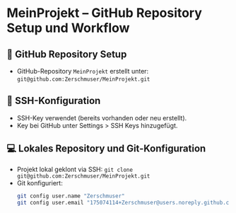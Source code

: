 # MeinProjekt – GitHub Repository Setup und Workflow

## 🔧 GitHub Repository Setup

- GitHub-Repository `MeinProjekt` erstellt unter:  
  `git@github.com:Zerschmuser/MeinProjekt.git`

## 🔑 SSH-Konfiguration

- SSH-Key verwendet (bereits vorhanden oder neu erstellt).
- Key bei GitHub unter Settings > SSH Keys hinzugefügt.

## 💻 Lokales Repository und Git-Konfiguration

- Projekt lokal geklont via SSH:
  `git clone git@github.com:Zerschmuser/MeinProjekt.git`
- Git konfiguriert:
  ```bash
  git config user.name "Zerschmuser"
  git config user.email "175074114+Zerschmuser@users.noreply.github.com"
  ```
